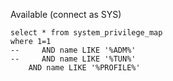 

Available (connect as SYS)
```oracle
select * from system_privilege_map
where 1=1
--     AND name LIKE '%ADM%'
--     AND name LIKE '%TUN%'
    AND name LIKE '%PROFILE%'
```